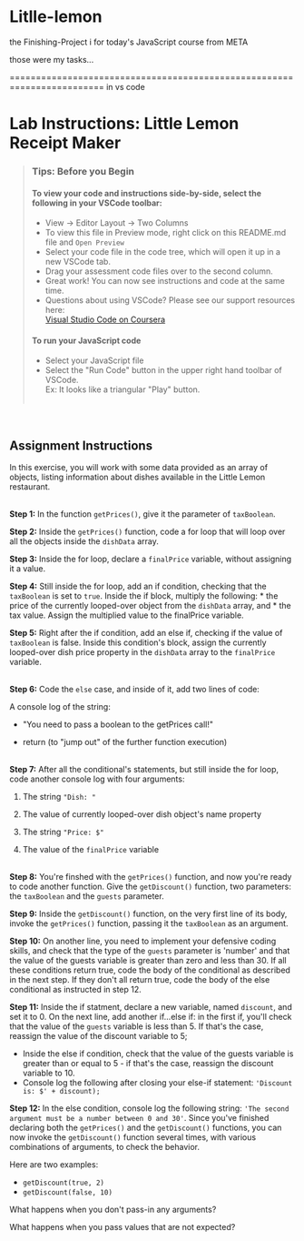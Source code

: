 # Litlle-lemon
the Finishing-Project i for today's JavaScript course from META

those were my tasks...

======================================================================== in vs code

# Lab Instructions: Little Lemon Receipt Maker
 
> ### **Tips: Before you Begin**
> #### **To view your code and instructions side-by-side**, select the following in your VSCode toolbar:
> - View -> Editor Layout -> Two Columns
> - To view this file in Preview mode, right click on this README.md file and `Open Preview`
> - Select your code file in the code tree, which will open it up in a new VSCode tab.
> - Drag your assessment code files over to the second column. 
> - Great work! You can now see instructions and code at the same time. 
> - Questions about using VSCode? Please see our support resources here:  
> [Visual Studio Code on Coursera](https://www.coursera.org/learn/programming-with-javascript/supplement/roMvE/visual-studio-code-on-coursera)
> #### **To run your JavaScript code**
> - Select your JavaScript file
> - Select the "Run Code" button in the upper right hand toolbar of VSCode.  
> Ex: It looks like a triangular "Play" button. <br><br>

<br>

## Assignment Instructions

In this exercise, you will work with some data provided as an array of objects, listing information about dishes available in the Little Lemon restaurant.
<br><br>

**Step 1:** In the function `getPrices()`, give it the parameter of `taxBoolean`.

**Step 2:** Inside the `getPrices()` function, code a for loop that will loop over all the objects inside the `dishData` array.

**Step 3:** Inside the for loop, declare a `finalPrice` variable, without assigning it a value.

**Step 4:** Still inside the for loop, add an if condition, checking that the `taxBoolean` is set to `true`. Inside the if block, multiply the following: * the price of the currently looped-over object from the `dishData` array, and * the tax value. Assign the multiplied value to the finalPrice variable.

**Step 5:** Right after the if condition, add an else if, checking if the value of `taxBoolean` is false. Inside this condition's block, assign the currently looped-over dish price property in the `dishData` array to the `finalPrice` variable.
<br><br>

**Step 6:** Code the `else` case, and inside of it, add two lines of code:

A console log of the string:  

- "You need to pass a boolean to the getPrices call!"  

- return (to "jump out" of the further function execution)
<br><br>

<b>Step 7:</b> After all the conditional's statements, but still inside the for loop, code another console log with four arguments:

1. The string `"Dish: "`

2. The value of currently looped-over dish object's name property

3. The string `"Price: $"`

5. The value of the `finalPrice` variable
<br><br>

**Step 8:** You're finshed with the `getPrices()` function, and now you're ready to code another function. Give the `getDiscount()` function, two parameters: the `taxBoolean` and the `guests` parameter. 

**Step 9:** Inside the `getDiscount()` function,  on the very first line of its body, invoke the `getPrices()` function, passing it the `taxBoolean` as an argument.

**Step 10:** On another line, you need to implement your defensive coding skills, and check that the type of the `guests` parameter is 'number' and  that the value of the guests variable is greater than zero and less than 30.  If all these conditions return true, code the body of the conditional as described in the next step. If they don't all return true, code the body of the else conditional as instructed in step 12.

**Step 11:** Inside the if statment, declare a new variable, named `discount`, and set it to 0. On the next line, add another if...else if: in the first if, you'll check that the value of the `guests` variable is less than 5. If that's the case, reassign the value of the discount variable to 5; 
- Inside the else if condition, check that the value of the guests variable is greater than or equal to 5 - if that's the case, reassign the discount variable to 10.
- Console log the following after closing your else-if statement: `'Discount is: $' + discount);`


**Step 12:** In the else condition, console log the following string: `'The second argument must be a number between 0 and 30'`. Since you've finished declaring both the `getPrices()` and the `getDiscount()` functions, you can now invoke the `getDiscount()` function several times, with various combinations of arguments, to check the behavior. <br>

Here are two examples: 
- `getDiscount(true, 2) `
- `getDiscount(false, 10)`

What happens when you don't pass-in any arguments?  

What happens when you pass values that are not expected?
